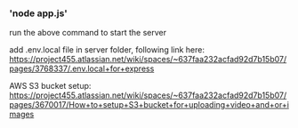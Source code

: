 ### 'node app.js'
run the above command to start the server


add .env.local file in server folder, following link here: https://project455.atlassian.net/wiki/spaces/~637faa232acfad92d7b15b07/pages/3768337/.env.local+for+express


AWS S3 bucket setup: https://project455.atlassian.net/wiki/spaces/~637faa232acfad92d7b15b07/pages/3670017/How+to+setup+S3+bucket+for+uploading+video+and+or+images